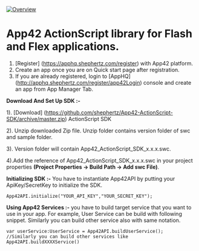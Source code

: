 [![Overview](https://github-camo.global.ssl.fastly.net/f703c82720fddccaf01b29e8cfb7ad950fbe9efe/687474703a2f2f777777696d616765732e61646f62652e636f6d2f7777772e61646f62652e636f6d2f646f776e6c6f616463656e7465722f696d616765732f666c6173682f666c6173685f3132382e6a7067)](https://github.com/shephertz/App42-ActionScript-SDK/wiki/AS3-Home)

App42 ActionScript library for Flash and Flex applications.
===========================================================

1. [Register] (https://apphq.shephertz.com/register) with App42 platform.
2. Create an app once you are on Quick start page after registration.
3. If you are already registered, login to [AppHQ] (http://apphq.shephertz.com/register/app42Login) console and create an app from App Manager Tab.

__Download And Set Up SDK :-__

1). [Download] (https://github.com/shephertz/App42-ActionScript-SDK/archive/master.zip) ActionScript SDK

2). Unzip downloaded Zip file. Unzip folder contains version folder of swc and sample folder.

3). Version folder will contain App42_ActionScript_SDK_x.x.x.swc.

4).Add the reference of App42_ActionScript_SDK_x.x.x.swc in your project properties **(Project Properties -> Build Path -> Add swc File)**.

__Initializing SDK :-__
You have to instantiate App42API by putting your ApiKey/SecretKey to initialize the SDK.

```
App42API.initialize("YOUR_API_KEY","YOUR_SECRET_KEY"); 
```

__Using App42 Services :-__
 you have to build target service that you want to use in your app. For example, User Service can be build with following snippet. Similarly you can build other service also with same notation.
 
```
var userService:UserService = App42API.buildUserService();
//Similarly you can build other services like App42API.buildXXXXService()
```
